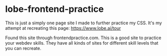 # lobe-frontend-practice

This is just a simply one page site I made to further practice my CSS. It's my attempt at recreating
this page: https://www.lobe.ai/tour

Found this site through frontendpractice.com. This is a good site to practice your webdev skills. They have
all kinds of sites for different skill levels that you can recreate.